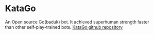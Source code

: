 # KataGo

An Open source Go(baduk) bot.
It achieved superhuman strength faster than other self-play-trained bots.
[KataGo github repository](https://github.com/lightvector/KataGo)
